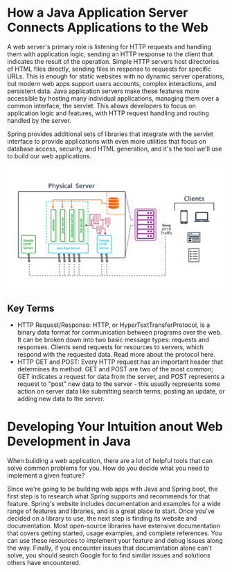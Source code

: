 # How a Java Application Server Connects Applications to the Web

A web server's primary role is listening for HTTP requests and handling them with application logic, sending an HTTP response to the client that indicates the 
result of the operation. Simple HTTP servers host directories of HTML files directly, sending files in response to requests for specific URLs. This is enough 
for static websites with no dynamic server operations, but modern web apps support users accounts, complex interactions, and persistent data. 
Java application servers make these features more accessible by hosting many individual applications, managing them over a common interface, the servlet. 
This allows developers to focus on application logic and features, with HTTP request handling and routing handled by the server.

Spring provides additional sets of libraries that integrate with the servlet interface to provide applications with even more utilities that focus on database access, 
security, and HTML generation, and it's the tool we'll use to build our web applications.

![Java App Server](https://github.com/iamAkolab/udacity_javadev_nanodegree/blob/main/part2_spring_boot_basic/lesson2/l1-06-big-picture.jpg)

## Key Terms
* HTTP Request/Response: HTTP, or HyperTextTransferProtocol, is a binary data format for communication between programs over the web. It can be broken down into two basic message types: requests and responses. Clients send requests for resources to servers, which respond with the requested data. Read more about the protocol here.
* HTTP GET and POST: Every HTTP request has an important header that determines its method. GET and POST are two of the most common; GET indicates a request for data from  the server, and POST represents a request to "post" new data to the server - this usually represents some action on server data like submitting search terms, posting an  update, or adding new data to the server.


# Developing Your Intuition anout Web Development in Java
When building a web application, there are a lot of helpful tools that can solve common problems for you. How do you decide what you need to implement a given feature?

Since we're going to be building web apps with Java and Spring boot, the first step is to research what Spring supports and recommends for that feature. Spring's website includes documentation and examples for a wide range of features and libraries, and is a great place to start. Once you've decided on a library to use, the next step is finding its website and documentation. Most open-source libraries have extensive documentation that covers getting started, usage examples, and complete references. You can use these resources to implement your feature and debug issues along the way. Finally, if you encounter issues that documentation alone can't solve, you should search Google for to find similar issues and solutions others have encountered.
